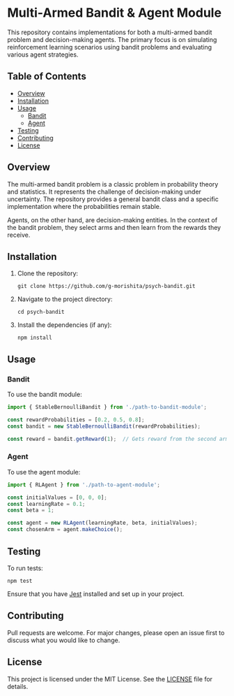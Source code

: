 # Multi-Armed Bandit & Agent Module

This repository contains implementations for both a multi-armed bandit problem and decision-making agents. The primary focus is on simulating reinforcement learning scenarios using bandit problems and evaluating various agent strategies.

## Table of Contents

- [Overview](#overview)
- [Installation](#installation)
- [Usage](#usage)
    - [Bandit](#bandit)
    - [Agent](#agent)
- [Testing](#testing)
- [Contributing](#contributing)
- [License](#license)

## Overview

The multi-armed bandit problem is a classic problem in probability theory and statistics. It represents the challenge of decision-making under uncertainty. The repository provides a general bandit class and a specific implementation where the probabilities remain stable.

Agents, on the other hand, are decision-making entities. In the context of the bandit problem, they select arms and then learn from the rewards they receive.

## Installation

1. Clone the repository:
   ```
   git clone https://github.com/g-morishita/psych-bandit.git
   ```
2. Navigate to the project directory:
   ```
   cd psych-bandit
   ```
3. Install the dependencies (if any):
   ```
   npm install
   ```

## Usage

### Bandit

To use the bandit module:

```javascript
import { StableBernoulliBandit } from './path-to-bandit-module';

const rewardProbabilities = [0.2, 0.5, 0.8];
const bandit = new StableBernoulliBandit(rewardProbabilities);

const reward = bandit.getReward(1);  // Gets reward from the second arm.
```

### Agent

To use the agent module:

```javascript
import { RLAgent } from './path-to-agent-module';

const initialValues = [0, 0, 0];
const learningRate = 0.1;
const beta = 1;

const agent = new RLAgent(learningRate, beta, initialValues);
const chosenArm = agent.makeChoice();
```

## Testing

To run tests:

```shell
npm test
```

Ensure that you have [Jest](https://jestjs.io/) installed and set up in your project.

## Contributing

Pull requests are welcome. For major changes, please open an issue first to discuss what you would like to change.

## License

This project is licensed under the MIT License. See the [LICENSE](LICENSE) file for details.
